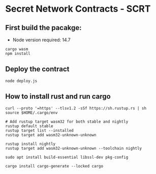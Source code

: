 # Secret Network Contracts - SCRT

## First build the pacakge:
* Node version required: 14.7
```
cargo wasm
npm install
```

## Deploy the contract
```
node deploy.js
```

## How to install rust and run cargo
```
curl --proto '=https' --tlsv1.2 -sSf https://sh.rustup.rs | sh
source $HOME/.cargo/env

# Add rustup target wasm32 for both stable and nightly
rustup default stable
rustup target list --installed
rustup target add wasm32-unknown-unknown

rustup install nightly
rustup target add wasm32-unknown-unknown --toolchain nightly

sudo apt install build-essential libssl-dev pkg-config

cargo install cargo-generate --locked cargo
```
